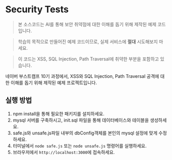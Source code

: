 # Security Tests

> 본 소스코드는 AI를 통해 보안 취약점에 대한 이해를 돕기 위해 제작된 예제 코드입니다.

> 학습의 목적으로 만들어진 예제 코드이므로, 실제 서비스에 **절대** 시도해보지 마세요.

> 이 코드는 XSS, SQL Injection, Path Traversal에 취약한 부분을 포함하고 있습니다.

네이버 부스트캠프 10기 과정에서, XSS와 SQL Injection, Path Traversal 공격에 대한 이해를 돕기 위해 제작된 예제 프로젝트입니다.

## 실행 방법

1. npm install을 통해 필요한 패키지를 설치하세요.
2. mysql 서버를 구축하시고, init.sql 파일을 통해 데이터베이스와 테이블을 생성하세요.
3. safe.js와 unsafe.js파일 내부의 dbConfig객체를 본인의 mysql 설정에 맞게 수정하세요.
4. 터미널에서 `node safe.js` 또는 `node unsafe.js` 명령어를 실행하세요.
5. 브라우저에서 `http://localhost:3000`에 접속하세요.
